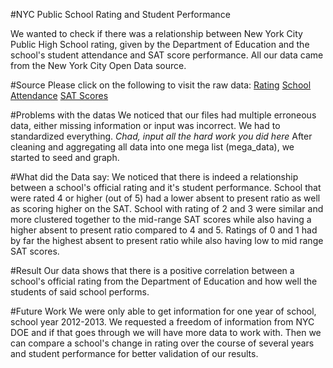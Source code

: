 #NYC Public School Rating and Student Performance

We wanted to check if there was a relationship between New York City Public High School rating, given by the Department of Education and the school's student attendance and SAT score performance. All our data came from the New York City Open Data source.

#Source
Please click on the following to visit the raw data:
[Rating](https://data.cityofnewyork.us/Education/2005-2017-School-Quality-Review-Ratings/9n9z-hh9p)
[School Attendance](https://data.cityofnewyork.us/Education/2012-2017-Historical-Monthly-Grade-Level-Attendanc/wed3-5i35)
[SAT Scores](https://data.cityofnewyork.us/Education/2012-SAT-Results/f9bf-2cp4)

#Problems with the datas
We noticed that our files had multiple erroneous data, either missing information or input was incorrect. We had to standardized everything.
*Chad, input all the hard work you did here*
After cleaning and aggregating all data into one mega list (mega_data), we started to seed and graph.

#What did the Data say:
We noticed that there is indeed a relationship between a school's official rating and it's student performance.
School that were rated 4 or higher (out of 5) had a lower absent to present ratio as well as scoring higher on the SAT. School with rating of 2 and 3 were similar and more clustered together to the mid-range SAT scores while also having a higher absent to present ratio compared to 4 and 5. Ratings of 0 and 1 had by far the highest absent to present ratio while also having low to mid range SAT scores.

#Result
Our data shows that there is a positive correlation between a school's official rating from the Department of Education and how well the students of said school performs.

#Future Work
We were only able to get information for one year of school, school year 2012-2013. We requested a freedom of information from NYC DOE and if that goes through we will have more data to work with. Then we can compare a school's change in rating over the course of several years and student performance for better validation of our results.
